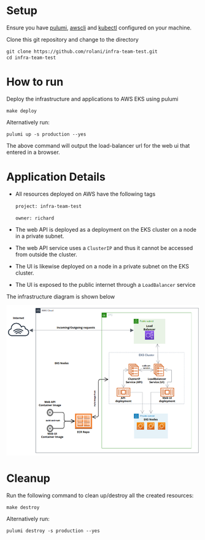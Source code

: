 # Setup

Ensure you have [pulumi](https://www.pulumi.com/docs/clouds/aws/get-started/begin/), [awscli](https://docs.aws.amazon.com/cli/latest/userguide/getting-started-install.html) and [kubectl](https://docs.aws.amazon.com/eks/latest/userguide/install-kubectl.html) configured on your machine.

Clone this git repository and change to the directory
```
git clone https://github.com/rolani/infra-team-test.git
cd infra-team-test
```

# How to run

Deploy the infrastructure and applications to AWS EKS using pulumi
```
make deploy
```
Alternatively run:
```
pulumi up -s production --yes
```
The above command will output the load-balancer url for the web ui that entered in a browser.

# Application Details

- All resources deployed on AWS have the following tags

  `project: infra-team-test`

  `owner: richard`
- The web API is deployed as a deployment on the EKS cluster on a node in a private subnet. 
- The web API service uses a `ClusterIP` and thus it cannot be accessed from outside the cluster.
- The UI is likewise deployed on a node in a private subnet on the EKS cluster.
- The UI is exposed to the public internet through a `LoadBalancer` service

The infrastructure diagram is shown below

 ![architecture diagram](/diagram/intra-team-test.png)

# Cleanup

Run the following command to clean up/destroy all the created resources:
```
make destroy
```
Alternatively run:
```
pulumi destroy -s production --yes
```
